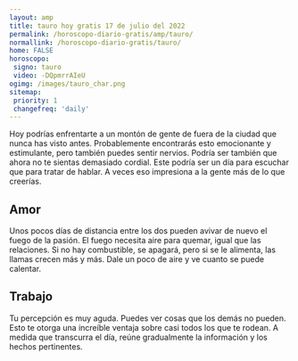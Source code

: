 ```yaml
---
layout: amp
title: tauro hoy gratis 17 de julio del 2022 
permalink: /horoscopo-diario-gratis/amp/tauro/
normallink: /horoscopo-diario-gratis/tauro/
home: FALSE
horoscopo:
 signo: tauro
 video: -DQpmrrAIeU
ogimg: /images/tauro_char.png
sitemap:
 priority: 1
 changefreq: 'daily'
---
```



Hoy podrías enfrentarte a un montón de gente de fuera de la ciudad que nunca has visto antes. Probablemente encontrarás esto emocionante y estimulante, pero también puedes sentir nervios. Podría ser también que ahora no te sientas demasiado cordial. Este podría ser un día para escuchar que para tratar de hablar. A veces eso impresiona a la gente más de lo que creerías.

## Amor

Unos pocos días de distancia entre los dos pueden avivar de nuevo el fuego de la pasión. El fuego necesita aire para quemar, igual que las relaciones. Si no hay combustible,  se apagará, pero si se le alimenta, las llamas crecen más y más. Dale un poco de aire y ve cuanto se puede calentar.

## Trabajo

Tu percepción es muy aguda. Puedes ver cosas que los demás no pueden. Esto te otorga una increíble ventaja sobre casi todos los que te rodean. A medida que transcurra el día, reúne gradualmente la información y los hechos pertinentes.